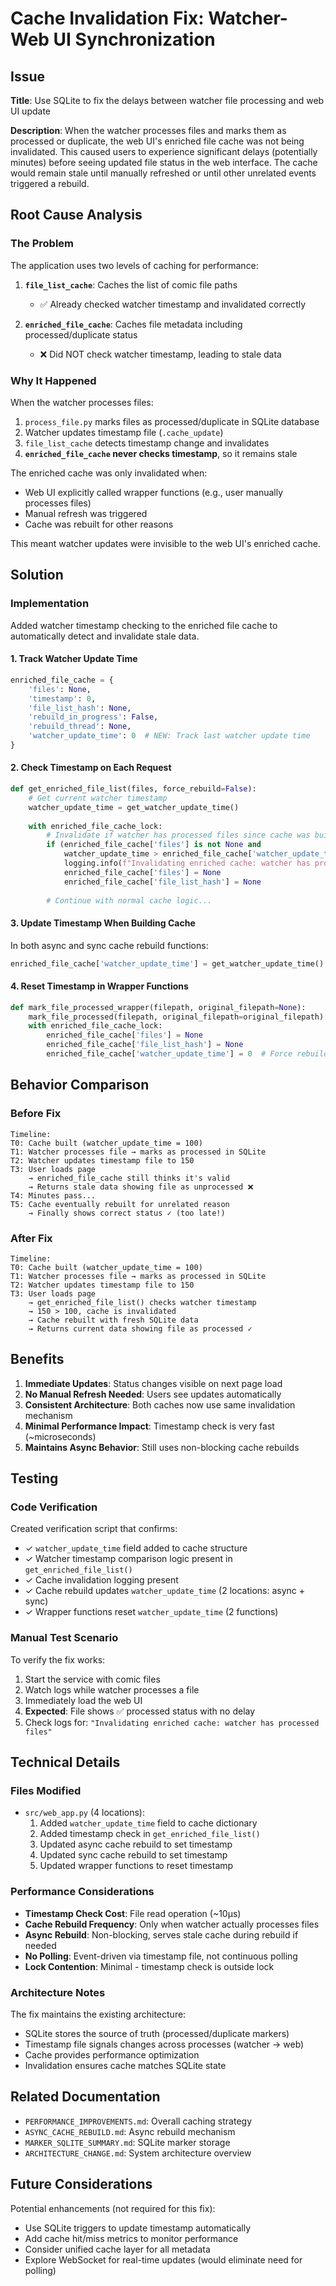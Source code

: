 # Cache Invalidation Fix: Watcher-Web UI Synchronization

## Issue

**Title**: Use SQLite to fix the delays between watcher file processing and web UI update

**Description**: When the watcher processes files and marks them as processed or duplicate, the web UI's enriched file cache was not being invalidated. This caused users to experience significant delays (potentially minutes) before seeing updated file status in the web interface. The cache would remain stale until manually refreshed or until other unrelated events triggered a rebuild.

## Root Cause Analysis

### The Problem

The application uses two levels of caching for performance:

1. **`file_list_cache`**: Caches the list of comic file paths
   - ✅ Already checked watcher timestamp and invalidated correctly

2. **`enriched_file_cache`**: Caches file metadata including processed/duplicate status
   - ❌ Did NOT check watcher timestamp, leading to stale data

### Why It Happened

When the watcher processes files:
1. `process_file.py` marks files as processed/duplicate in SQLite database
2. Watcher updates timestamp file (`.cache_update`)
3. `file_list_cache` detects timestamp change and invalidates
4. **`enriched_file_cache` never checks timestamp**, so it remains stale

The enriched cache was only invalidated when:
- Web UI explicitly called wrapper functions (e.g., user manually processes files)
- Manual refresh was triggered
- Cache was rebuilt for other reasons

This meant watcher updates were invisible to the web UI's enriched cache.

## Solution

### Implementation

Added watcher timestamp checking to the enriched file cache to automatically detect and invalidate stale data.

#### 1. Track Watcher Update Time

```python
enriched_file_cache = {
    'files': None,
    'timestamp': 0,
    'file_list_hash': None,
    'rebuild_in_progress': False,
    'rebuild_thread': None,
    'watcher_update_time': 0  # NEW: Track last watcher update time
}
```

#### 2. Check Timestamp on Each Request

```python
def get_enriched_file_list(files, force_rebuild=False):
    # Get current watcher timestamp
    watcher_update_time = get_watcher_update_time()
    
    with enriched_file_cache_lock:
        # Invalidate if watcher has processed files since cache was built
        if (enriched_file_cache['files'] is not None and 
            watcher_update_time > enriched_file_cache['watcher_update_time']):
            logging.info(f"Invalidating enriched cache: watcher has processed files")
            enriched_file_cache['files'] = None
            enriched_file_cache['file_list_hash'] = None
        
        # Continue with normal cache logic...
```

#### 3. Update Timestamp When Building Cache

In both async and sync cache rebuild functions:

```python
enriched_file_cache['watcher_update_time'] = get_watcher_update_time()
```

#### 4. Reset Timestamp in Wrapper Functions

```python
def mark_file_processed_wrapper(filepath, original_filepath=None):
    mark_file_processed(filepath, original_filepath=original_filepath)
    with enriched_file_cache_lock:
        enriched_file_cache['files'] = None
        enriched_file_cache['file_list_hash'] = None
        enriched_file_cache['watcher_update_time'] = 0  # Force rebuild
```

## Behavior Comparison

### Before Fix

```
Timeline:
T0: Cache built (watcher_update_time = 100)
T1: Watcher processes file → marks as processed in SQLite
T2: Watcher updates timestamp file to 150
T3: User loads page
    → enriched_file_cache still thinks it's valid
    → Returns stale data showing file as unprocessed ❌
T4: Minutes pass...
T5: Cache eventually rebuilt for unrelated reason
    → Finally shows correct status ✓ (too late!)
```

### After Fix

```
Timeline:
T0: Cache built (watcher_update_time = 100)
T1: Watcher processes file → marks as processed in SQLite
T2: Watcher updates timestamp file to 150
T3: User loads page
    → get_enriched_file_list() checks watcher timestamp
    → 150 > 100, cache is invalidated
    → Cache rebuilt with fresh SQLite data
    → Returns current data showing file as processed ✓
```

## Benefits

1. **Immediate Updates**: Status changes visible on next page load
2. **No Manual Refresh Needed**: Users see updates automatically
3. **Consistent Architecture**: Both caches now use same invalidation mechanism
4. **Minimal Performance Impact**: Timestamp check is very fast (~microseconds)
5. **Maintains Async Behavior**: Still uses non-blocking cache rebuilds

## Testing

### Code Verification

Created verification script that confirms:
- ✓ `watcher_update_time` field added to cache structure
- ✓ Watcher timestamp comparison logic present in `get_enriched_file_list()`
- ✓ Cache invalidation logging present
- ✓ Cache rebuild updates `watcher_update_time` (2 locations: async + sync)
- ✓ Wrapper functions reset `watcher_update_time` (2 functions)

### Manual Test Scenario

To verify the fix works:

1. Start the service with comic files
2. Watch logs while watcher processes a file
3. Immediately load the web UI
4. **Expected**: File shows ✅ processed status with no delay
5. Check logs for: `"Invalidating enriched cache: watcher has processed files"`

## Technical Details

### Files Modified

- `src/web_app.py` (4 locations):
  1. Added `watcher_update_time` field to cache dictionary
  2. Added timestamp check in `get_enriched_file_list()` 
  3. Updated async cache rebuild to set timestamp
  4. Updated sync cache rebuild to set timestamp
  5. Updated wrapper functions to reset timestamp

### Performance Considerations

- **Timestamp Check Cost**: File read operation (~10μs)
- **Cache Rebuild Frequency**: Only when watcher actually processes files
- **Async Rebuild**: Non-blocking, serves stale cache during rebuild if needed
- **No Polling**: Event-driven via timestamp file, not continuous polling
- **Lock Contention**: Minimal - timestamp check is outside lock

### Architecture Notes

The fix maintains the existing architecture:
- SQLite stores the source of truth (processed/duplicate markers)
- Timestamp file signals changes across processes (watcher → web)
- Cache provides performance optimization
- Invalidation ensures cache matches SQLite state

## Related Documentation

- `PERFORMANCE_IMPROVEMENTS.md`: Overall caching strategy
- `ASYNC_CACHE_REBUILD.md`: Async rebuild mechanism
- `MARKER_SQLITE_SUMMARY.md`: SQLite marker storage
- `ARCHITECTURE_CHANGE.md`: System architecture overview

## Future Considerations

Potential enhancements (not required for this fix):
- Use SQLite triggers to update timestamp automatically
- Add cache hit/miss metrics to monitor performance
- Consider unified cache layer for all metadata
- Explore WebSocket for real-time updates (would eliminate need for polling)
